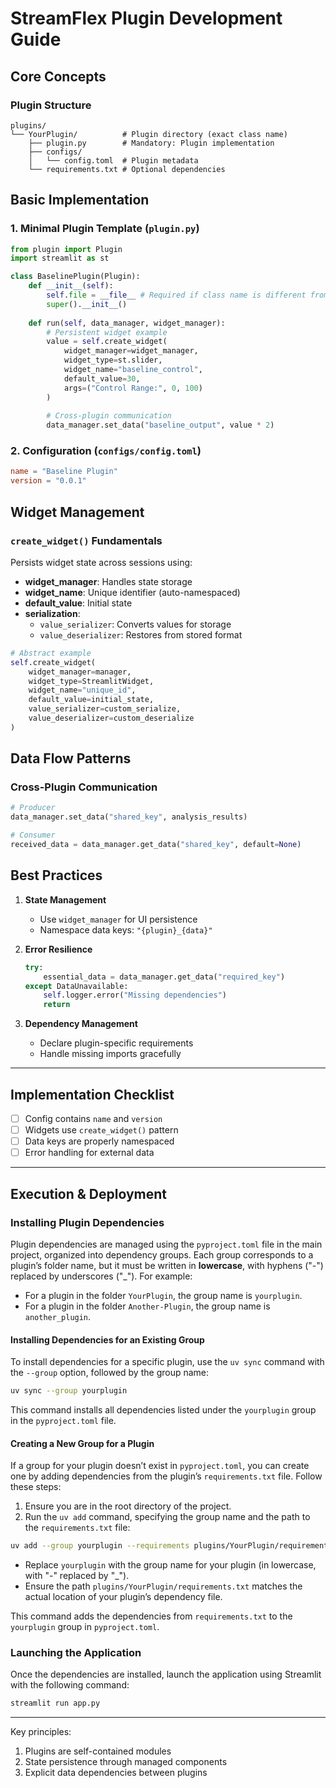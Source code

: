 # StreamFlex Plugin Development Guide

## Core Concepts

### Plugin Structure
```
plugins/
└── YourPlugin/          # Plugin directory (exact class name)
    ├── plugin.py        # Mandatory: Plugin implementation
    ├── configs/
    │   └── config.toml  # Plugin metadata
    └── requirements.txt # Optional dependencies
```

## Basic Implementation

### 1. Minimal Plugin Template (`plugin.py`)
```python
from plugin import Plugin
import streamlit as st

class BaselinePlugin(Plugin):
    def __init__(self):
        self.file = __file__ # Required if class name is different from directory name of plugin
        super().__init__()
    
    def run(self, data_manager, widget_manager):
        # Persistent widget example
        value = self.create_widget(
            widget_manager=widget_manager,
            widget_type=st.slider,
            widget_name="baseline_control",
            default_value=30,
            args=("Control Range:", 0, 100)
        )
        
        # Cross-plugin communication
        data_manager.set_data("baseline_output", value * 2)
```

### 2. Configuration (`configs/config.toml`)
```toml
name = "Baseline Plugin"
version = "0.0.1"
```

## Widget Management

### `create_widget()` Fundamentals
Persists widget state across sessions using:
- **widget_manager**: Handles state storage
- **widget_name**: Unique identifier (auto-namespaced)
- **default_value**: Initial state
- **serialization**:
  - `value_serializer`: Converts values for storage
  - `value_deserializer`: Restores from stored format

```python
# Abstract example
self.create_widget(
    widget_manager=manager,
    widget_type=StreamlitWidget,
    widget_name="unique_id",
    default_value=initial_state,
    value_serializer=custom_serialize,
    value_deserializer=custom_deserialize
)
```

## Data Flow Patterns

### Cross-Plugin Communication
```python
# Producer
data_manager.set_data("shared_key", analysis_results)

# Consumer
received_data = data_manager.get_data("shared_key", default=None)
```

## Best Practices

1. **State Management**
   - Use `widget_manager` for UI persistence
   - Namespace data keys: `"{plugin}_{data}"`

2. **Error Resilience**
   ```python
   try:
       essential_data = data_manager.get_data("required_key")
   except DataUnavailable:
       self.logger.error("Missing dependencies")
       return
   ```

3. **Dependency Management**
   - Declare plugin-specific requirements
   - Handle missing imports gracefully

---

## Implementation Checklist

- [ ] Config contains `name` and `version`
- [ ] Widgets use `create_widget()` pattern
- [ ] Data keys are properly namespaced
- [ ] Error handling for external data

---


## Execution & Deployment

### Installing Plugin Dependencies

Plugin dependencies are managed using the `pyproject.toml` file in the main project, organized into dependency groups. Each group corresponds to a plugin’s folder name, but it must be written in **lowercase**, with hyphens ("-") replaced by underscores ("_"). For example:

- For a plugin in the folder `YourPlugin`, the group name is `yourplugin`.
- For a plugin in the folder `Another-Plugin`, the group name is `another_plugin`.

#### Installing Dependencies for an Existing Group

To install dependencies for a specific plugin, use the `uv sync` command with the `--group` option, followed by the group name:

```bash
uv sync --group yourplugin
```

This command installs all dependencies listed under the `yourplugin` group in the `pyproject.toml` file.

#### Creating a New Group for a Plugin

If a group for your plugin doesn’t exist in `pyproject.toml`, you can create one by adding dependencies from the plugin’s `requirements.txt` file. Follow these steps:

1. Ensure you are in the root directory of the project.
2. Run the `uv add` command, specifying the group name and the path to the `requirements.txt` file:

```bash
uv add --group yourplugin --requirements plugins/YourPlugin/requirements.txt
```

- Replace `yourplugin` with the group name for your plugin (in lowercase, with "-" replaced by "_").
- Ensure the path `plugins/YourPlugin/requirements.txt` matches the actual location of your plugin’s dependency file.

This command adds the dependencies from `requirements.txt` to the `yourplugin` group in `pyproject.toml`.

### Launching the Application

Once the dependencies are installed, launch the application using Streamlit with the following command:

```bash
streamlit run app.py
```

---

Key principles:
1. Plugins are self-contained modules
2. State persistence through managed components
3. Explicit data dependencies between plugins